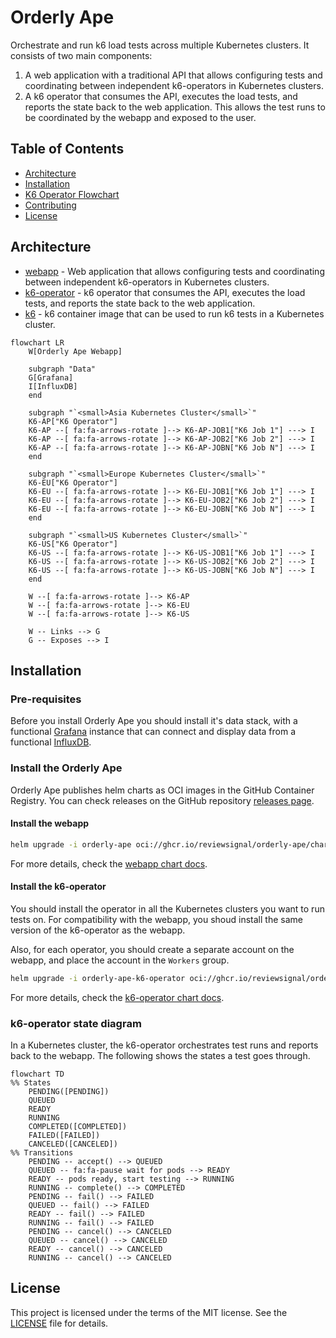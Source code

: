 # Orderly Ape

Orchestrate and run k6 load tests across multiple Kubernetes clusters. It consists of two main components:

1. A web application with a traditional API that allows configuring tests and coordinating between independent k6-operators in Kubernetes clusters.
2. A k6 operator that consumes the API, executes the load tests, and reports the state back to the web application. This allows the test runs to be coordinated by the webapp and exposed to the user.

## Table of Contents

-   [Architecture](#architecture)
-   [Installation](#installation)
-   [K6 Operator Flowchart](#flowchart)
-   [Contributing](#contributing)
-   [License](#license)

## Architecture

-   [webapp](webapp) - Web application that allows configuring tests and coordinating between independent k6-operators in Kubernetes clusters.
-   [k6-operator](k6-operator) - k6 operator that consumes the API, executes the load tests, and reports the state back to the web application.
-   [k6](k6) - k6 container image that can be used to run k6 tests in a Kubernetes cluster.

```mermaid
flowchart LR
    W[Orderly Ape Webapp]

    subgraph "Data"
    G[Grafana]
    I[InfluxDB]
    end

    subgraph "`<small>Asia Kubernetes Cluster</small>`"
    K6-AP["K6 Operator"]
    K6-AP --[ fa:fa-arrows-rotate ]--> K6-AP-JOB1["K6 Job 1"] ---> I
    K6-AP --[ fa:fa-arrows-rotate ]--> K6-AP-JOB2["K6 Job 2"] ---> I
    K6-AP --[ fa:fa-arrows-rotate ]--> K6-AP-JOBN["K6 Job N"] ---> I
    end

    subgraph "`<small>Europe Kubernetes Cluster</small>`"
    K6-EU["K6 Operator"]
    K6-EU --[ fa:fa-arrows-rotate ]--> K6-EU-JOB1["K6 Job 1"] ---> I
    K6-EU --[ fa:fa-arrows-rotate ]--> K6-EU-JOB2["K6 Job 2"] ---> I
    K6-EU --[ fa:fa-arrows-rotate ]--> K6-EU-JOBN["K6 Job N"] ---> I
    end

    subgraph "`<small>US Kubernetes Cluster</small>`"
    K6-US["K6 Operator"]
    K6-US --[ fa:fa-arrows-rotate ]--> K6-US-JOB1["K6 Job 1"] ---> I
    K6-US --[ fa:fa-arrows-rotate ]--> K6-US-JOB2["K6 Job 2"] ---> I
    K6-US --[ fa:fa-arrows-rotate ]--> K6-US-JOBN["K6 Job N"] ---> I
    end

    W --[ fa:fa-arrows-rotate ]--> K6-AP
    W --[ fa:fa-arrows-rotate ]--> K6-EU
    W --[ fa:fa-arrows-rotate ]--> K6-US

    W -- Links --> G
    G -- Exposes --> I
```

## Installation

### Pre-requisites

Before you install Orderly Ape you should install it's data stack, with a functional [Grafana](https://artifacthub.io/packages/helm/grafana/grafana)
instance that can connect and display data from a functional [InfluxDB](https://artifacthub.io/packages/helm/influxdata/influxdb2).

### Install the Orderly Ape

Orderly Ape publishes helm charts as OCI images in the GitHub Container Registry. You can check releases on the GitHub
repository [releases page](https://github.com/ReviewSignal/orderly-ape/releases).

#### Install the webapp

```bash
helm upgrade -i orderly-ape oci://ghcr.io/reviewsignal/orderly-ape/charts/orderly-ape v0.1.0
```

For more details, check the [webapp chart docs](deploy/charts/webapp/README.md).

#### Install the k6-operator

You should install the operator in all the Kubernetes clusters you want to run tests on. For compatibility with the
webapp, you shoud install the same version of the k6-operator as the webapp.

Also, for each operator, you should create a separate account on the webapp, and place the account in the `Workers`
group.

```bash
helm upgrade -i orderly-ape-k6-operator oci://ghcr.io/reviewsignal/orderly-ape/charts/k6-operator v0.1.0
```

For more details, check the [k6-operator chart docs](deploy/charts/k6-operator/README.md).

### k6-operator state diagram

In a Kubernetes cluster, the k6-operator orchestrates test runs and reports back to the webapp. The following shows the states a test goes through.

```mermaid
flowchart TD
%% States
    PENDING([PENDING])
    QUEUED
    READY
    RUNNING
    COMPLETED([COMPLETED])
    FAILED([FAILED])
    CANCELED([CANCELED])
%% Transitions
    PENDING -- accept() --> QUEUED
    QUEUED -- fa:fa-pause wait for pods --> READY
    READY -- pods ready, start testing --> RUNNING
    RUNNING -- complete() --> COMPLETED
    PENDING -- fail() --> FAILED
    QUEUED -- fail() --> FAILED
    READY -- fail() --> FAILED
    RUNNING -- fail() --> FAILED
    PENDING -- cancel() --> CANCELED
    QUEUED -- cancel() --> CANCELED
    READY -- cancel() --> CANCELED
    RUNNING -- cancel() --> CANCELED
```

## License

This project is licensed under the terms of the MIT license. See the [LICENSE](LICENSE) file for details.

